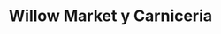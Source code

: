 ---
title: "Willow Market y Carniceria"
url: /redwood-city/willow-market-y-carniceria/
shop: convenience
---